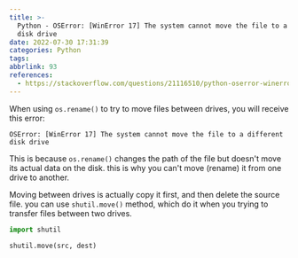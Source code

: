```yaml
---
title: >-
  Python - OSError: [WinError 17] The system cannot move the file to a different
  disk drive
date: 2022-07-30 17:31:39
categories: Python
tags:
abbrlink: 93
references:
  - https://stackoverflow.com/questions/21116510/python-oserror-winerror-17-the-system-cannot-move-the-file-to-a-different-d
---
```

When using `os.rename()` to try to move files between drives, you will receive this error:

```
OSError: [WinError 17] The system cannot move the file to a different disk drive
```

This is because `os.rename()` changes the path of the file but doesn't move its actual data on the disk. this is why you can't move (rename) it from one drive to another.

Moving between drives is actually copy it first, and then delete the source file. you can use `shutil.move()` method, which do it when you trying to transfer files between two drives.

```python
import shutil

shutil.move(src, dest)
```
